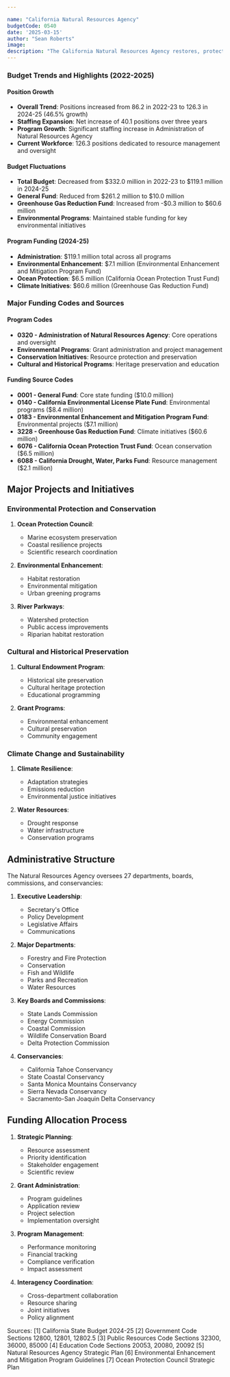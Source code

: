 ```yaml
---

name: "California Natural Resources Agency"
budgetCode: 0540
date: '2025-03-15'
author: "Sean Roberts"
image: 
description: "The California Natural Resources Agency restores, protects, and manages the state's natural, historical, and cultural resources through science-based approaches and collaborative solutions."
---
```


### Budget Trends and Highlights (2022-2025)

#### Position Growth
- **Overall Trend**: Positions increased from 86.2 in 2022-23 to 126.3 in 2024-25 (46.5% growth)
- **Staffing Expansion**: Net increase of 40.1 positions over three years
- **Program Growth**: Significant staffing increase in Administration of Natural Resources Agency
- **Current Workforce**: 126.3 positions dedicated to resource management and oversight

#### Budget Fluctuations
- **Total Budget**: Decreased from $332.0 million in 2022-23 to $119.1 million in 2024-25
- **General Fund**: Reduced from $261.2 million to $10.0 million
- **Greenhouse Gas Reduction Fund**: Increased from -$0.3 million to $60.6 million
- **Environmental Programs**: Maintained stable funding for key environmental initiatives

#### Program Funding (2024-25)
- **Administration**: $119.1 million total across all programs
- **Environmental Enhancement**: $7.1 million (Environmental Enhancement and Mitigation Program Fund)
- **Ocean Protection**: $6.5 million (California Ocean Protection Trust Fund)
- **Climate Initiatives**: $60.6 million (Greenhouse Gas Reduction Fund)

### Major Funding Codes and Sources

#### Program Codes
- **0320 - Administration of Natural Resources Agency**: Core operations and oversight
- **Environmental Programs**: Grant administration and project management
- **Conservation Initiatives**: Resource protection and preservation
- **Cultural and Historical Programs**: Heritage preservation and education

#### Funding Source Codes
- **0001 - General Fund**: Core state funding ($10.0 million)
- **0140 - California Environmental License Plate Fund**: Environmental programs ($8.4 million)
- **0183 - Environmental Enhancement and Mitigation Program Fund**: Environmental projects ($7.1 million)
- **3228 - Greenhouse Gas Reduction Fund**: Climate initiatives ($60.6 million)
- **6076 - California Ocean Protection Trust Fund**: Ocean conservation ($6.5 million)
- **6088 - California Drought, Water, Parks Fund**: Resource management ($2.1 million)

## Major Projects and Initiatives

### Environmental Protection and Conservation

1. **Ocean Protection Council**:
   - Marine ecosystem preservation
   - Coastal resilience projects
   - Scientific research coordination

2. **Environmental Enhancement**:
   - Habitat restoration
   - Environmental mitigation
   - Urban greening programs

3. **River Parkways**:
   - Watershed protection
   - Public access improvements
   - Riparian habitat restoration

### Cultural and Historical Preservation

1. **Cultural Endowment Program**:
   - Historical site preservation
   - Cultural heritage protection
   - Educational programming

2. **Grant Programs**:
   - Environmental enhancement
   - Cultural preservation
   - Community engagement

### Climate Change and Sustainability

1. **Climate Resilience**:
   - Adaptation strategies
   - Emissions reduction
   - Environmental justice initiatives

2. **Water Resources**:
   - Drought response
   - Water infrastructure
   - Conservation programs

## Administrative Structure

The Natural Resources Agency oversees 27 departments, boards, commissions, and conservancies:

1. **Executive Leadership**:
   - Secretary's Office
   - Policy Development
   - Legislative Affairs
   - Communications

2. **Major Departments**:
   - Forestry and Fire Protection
   - Conservation
   - Fish and Wildlife
   - Parks and Recreation
   - Water Resources

3. **Key Boards and Commissions**:
   - State Lands Commission
   - Energy Commission
   - Coastal Commission
   - Wildlife Conservation Board
   - Delta Protection Commission

4. **Conservancies**:
   - California Tahoe Conservancy
   - State Coastal Conservancy
   - Santa Monica Mountains Conservancy
   - Sierra Nevada Conservancy
   - Sacramento-San Joaquin Delta Conservancy

## Funding Allocation Process

1. **Strategic Planning**:
   - Resource assessment
   - Priority identification
   - Stakeholder engagement
   - Scientific review

2. **Grant Administration**:
   - Program guidelines
   - Application review
   - Project selection
   - Implementation oversight

3. **Program Management**:
   - Performance monitoring
   - Financial tracking
   - Compliance verification
   - Impact assessment

4. **Interagency Coordination**:
   - Cross-department collaboration
   - Resource sharing
   - Joint initiatives
   - Policy alignment

Sources:
[1] California State Budget 2024-25
[2] Government Code Sections 12800, 12801, 12802.5
[3] Public Resources Code Sections 32300, 36000, 85000
[4] Education Code Sections 20053, 20080, 20092
[5] Natural Resources Agency Strategic Plan
[6] Environmental Enhancement and Mitigation Program Guidelines
[7] Ocean Protection Council Strategic Plan 